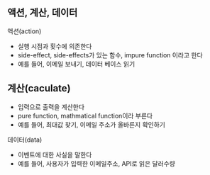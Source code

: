 ## 액션, 계산, 데이터

액션(action)

- 실행 시점과 횟수에 의존한다
- side-effect, side-effects가 있는 함수, impure function 이라고 한다
- 예를 들어, 이메일 보내기, 데이터 베이스 읽기

## 계산(caculate)

- 입력으로 출력을 계산한다
- pure function, mathmatical function이라 부른다
- 예를 들어, 최대값 찾기, 이메일 주소가 올바른지 확인하기

데이터(data)

- 이벤트에 대한 사실을 말한다
- 예를 들어, 사용자가 입력한 이메일주소, API로 읽은 달러수량
